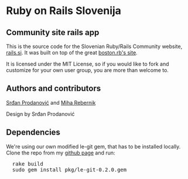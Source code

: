# Ruby on Rails Slovenija
## Community site rails app

This is the source code for the Slovenian Ruby/Rails Community website, [rails.si](http://rails.si). 
It was built on top of the great [boston.rb's site](/bostonrb/bostonrb).

It is licensed under the MIT License, so if you would like to fork and customize for your own user group, you are more than welcome to.

## Authors and contributors

[Srđan Prodanović](/Artiqulate) and [Miha Rebernik](/mihar)

Design by Srđan Prodanović

## Dependencies

We're using our own modified le-git gem, that has to be installed locally.
Clone the repo from my [github page](/mihar/le-git) and run:
<pre>
  rake build
  sudo gem install pkg/le-git-0.2.0.gem
</pre>